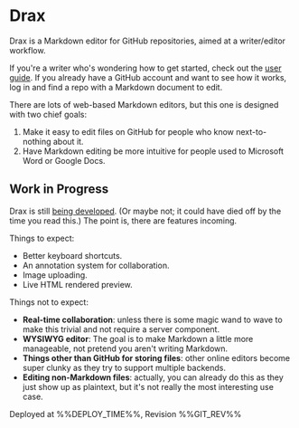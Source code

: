 # Drax

Drax is a Markdown editor for GitHub repositories, aimed at a writer/editor workflow. 

If you're a writer who's wondering how to get started, check out the [user guide](/#/pages/user_guide). If you already have a GitHub account and want to see how it works, log in and find a repo with a Markdown document to edit.

There are lots of web-based Markdown editors, but this one is designed with two chief goals: 
1. Make it easy to edit files on GitHub for people who know next-to-nothing about it. 
2. Have Markdown editing be more intuitive for people used to Microsoft Word or Google Docs. 


## Work in Progress
Drax is still [being developed](https://github.com/sjml/drax). (Or maybe not; it could have died off by the time you read this.) The point is, there are features incoming. 

Things to expect:
* Better keyboard shortcuts. 
* An annotation system for collaboration. 
* Image uploading. 
* Live HTML rendered preview.

Things not to expect:
* **Real-time collaboration**: unless there is some magic wand to wave to make this trivial and not require a server component. 
* **WYSIWYG editor**: The goal is to make Markdown a little more manageable, not pretend you aren't writing Markdown. 
* **Things other than GitHub for storing files**: other online editors become super clunky as they try to support multiple backends. 
* **Editing non-Markdown files**: actually, you can already do this as they just show up as plaintext, but it's not really the most interesting use case. 


<div class="deployInfo">
  Deployed at %%DEPLOY_TIME%%, Revision %%GIT_REV%%
</div>
